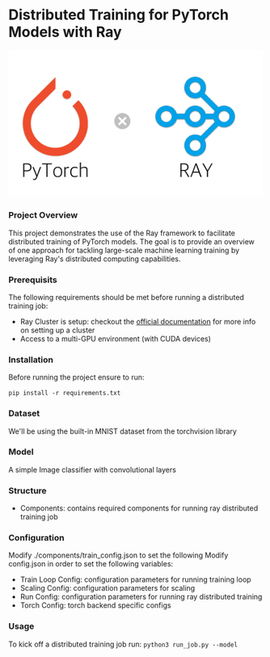 # Distributed Training for PyTorch Models with Ray
![image](torchXray.png)
### Project Overview
This project demonstrates the use of the Ray framework to facilitate distributed training of PyTorch models.
The goal is to provide an overview of one approach for tackling large-scale machine learning training by leveraging Ray's distributed computing capabilities.

### Prerequisits
The following requirements should be met before running a distributed training job:
* Ray Cluster is setup: checkout the [official documentation](https://docs.ray.io/en/latest/cluster/getting-started.html) for more info on setting up a cluster
* Access to a multi-GPU environment (with CUDA devices)

### Installation
Before running the project ensure to run:
```
pip install -r requirements.txt
```

### Dataset
We'll be using the built-in MNIST dataset from the torchvision library

### Model
A simple Image classifier with convolutional layers

### Structure
* Components: contains required components for running ray distributed training job


### Configuration
Modify ./components/train_config.json to set the following 
Modify config.json in order to set the following variables:
* Train Loop Config: configuration parameters for running training loop
* Scaling Config: configuration parameters for scaling
* Run Config: configuration parameters for running ray distributed training
* Torch Config: torch backend specific configs

### Usage
To kick off a distributed training job run:
```python3 run_job.py --model ```